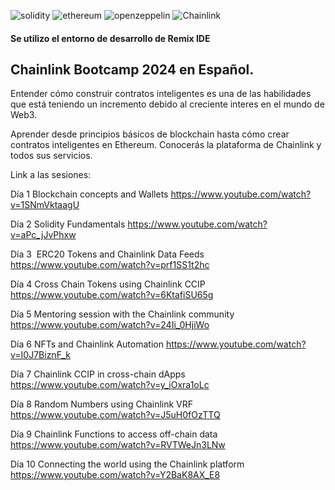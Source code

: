 ![solidity](https://img.shields.io/badge/Solidity-e6e6e6?style=for-the-badge&logo=solidity&logoColor=black)
![ethereum](https://img.shields.io/badge/Ethereum-3C3C3D?logo=ethereum&logoColor=fff&style=for-the-badge)
![openzeppelin](https://img.shields.io/badge/OpenZeppelin-4E5EE4?logo=OpenZeppelin&logoColor=fff&style=for-the-badge)
![Chainlink](https://img.shields.io/badge/Chainlink-375BD2?style=for-the-badge&logo=Chainlink&logoColor=white)

#### Se utilizo el entorno de desarrollo de Remix IDE

## Chainlink Bootcamp 2024 en Español.

Entender cómo construir contratos inteligentes es una de las habilidades que está teniendo un incremento debido al creciente interes en el mundo de Web3.

Aprender desde principios básicos de blockchain hasta cómo crear contratos inteligentes en Ethereum. Conocerás la plataforma de Chainlink y todos sus servicios.

Link a las sesiones:

Día 1 ​Blockchain concepts and Wallets
https://www.youtube.com/watch?v=1SNmVktaagU

​Día 2 ​Solidity Fundamentals
https://www.youtube.com/watch?v=aPc_jJvPhxw

​Día 3 ​ ​ERC20 Tokens and Chainlink Data Feeds
https://www.youtube.com/watch?v=prf1SS1t2hc

​Día 4 ​Cross Chain Tokens using Chainlink CCIP
https://www.youtube.com/watch?v=6KtafiSU65g

​Día 5 ​Mentoring session with the Chainlink community
https://www.youtube.com/watch?v=24Ii_0HjiWo

​Día 6 ​NFTs and Chainlink Automation
https://www.youtube.com/watch?v=I0J7BiznF_k

​Día 7 ​Chainlink CCIP in cross-chain dApps
https://www.youtube.com/watch?v=y_iOxra1oLc

​Día 8 ​Random Numbers using Chainlink VRF
https://www.youtube.com/watch?v=J5uH0fOzTTQ

​Día 9 ​Chainlink Functions to access off-chain data
https://www.youtube.com/watch?v=RVTWeJn3LNw

​Día 10 ​Connecting the world using the Chainlink platform
https://www.youtube.com/watch?v=Y2BaK8AX_E8

